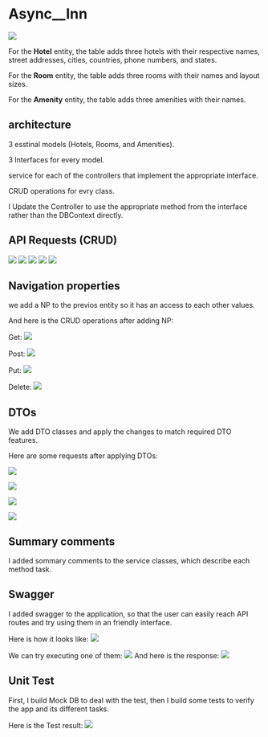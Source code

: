 # Async__Inn

![](/assets/async-inn-erd.png)


For the **Hotel** entity, the table adds three hotels with their respective names, street addresses, cities, countries, phone numbers, and states.

For the **Room** entity, the table adds three rooms with their names and layout sizes.

For the **Amenity** entity, the table adds three amenities with their names.

## architecture
3 esstinal models (Hotels, Rooms, and Amenities).

3 Interfaces for every model.

service for each of the controllers that implement the appropriate interface.

CRUD operations for evry class.

I Update the Controller to use the appropriate method from the interface rather than the DBContext directly.

## API Requests (CRUD)
![](./assets/GetAll.png)
![](./assets/Get1.png)
![](./assets/post.png)
![](./assets/put.png)
![](./assets/Delete.png)

## Navigation properties
we add a NP to the previos entity so it has an access to each other values.

And here is the CRUD operations after adding NP:

Get:
![](./assets/GetRoom.png)

Post:
![](./assets/PostRoom.png)

Put:
![](./assets/PutRoom.png)

Delete:
![](./assets/DeleteRoom.png)

## DTOs
We add DTO classes and apply the changes to match required DTO features.

Here are some requests after applying DTOs:

![](./assets/1.png)

![](./assets/2.png)

![](./assets/3.png)

![](./assets/4.png)

## Summary comments
I added sommary comments to the service classes, which describe each method task.

## Swagger 
I added swagger to the application, so that the user can easily reach API routes and try using them in an friendly interface. 

Here is how it looks like:
![](./assets/swagger%20general.png)

We can try executing one of them:
![](./assets/HotelPutExecute.png)
And here is the response:
![](./assets/HotelPutResponse.png)

## Unit Test
First, I build Mock DB to deal with the test, then I build some tests to verify the app and its different tasks.

Here is the Test result:
![](./assets/test.png)